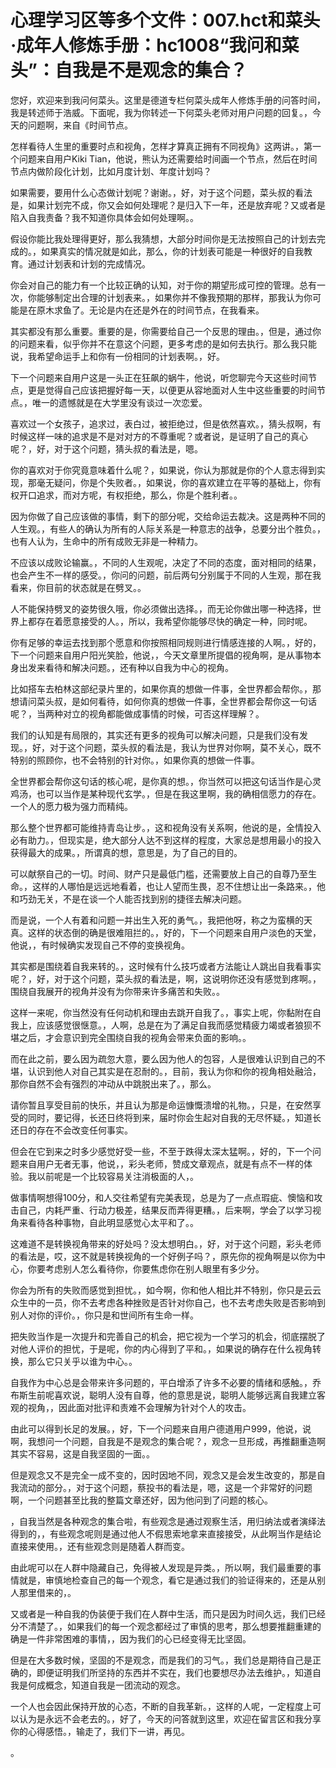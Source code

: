 # 心理学习区等多个文件：007.hct和菜头·成年人修炼手册：hc1008“我问和菜头”：自我是不是观念的集合？

您好，欢迎来到我问何菜头。这里是德道专栏何菜头成年人修炼手册的问答时间，我是转述师于浩威。下面呢，我为你转述一下何菜头老师对用户问题的回复。，今天的问题啊，来自《时间节点。

怎样看待人生里的重要时点和视角，怎样才算真正拥有不同视角》这两讲。，第一个问题来自用户Kiki Tian，他说，熊认为还需要给时间画一个节点，然后在时间节点内做阶段化计划，比如月度计划、年度计划吗？

如果需要，要用什么心态做计划呢？谢谢。，好，对于这个问题，菜头叔的看法是，如果计划完不成，你又会如何处理呢？是归入下一年，还是放弃呢？又或者是陷入自我责备？我不知道你具体会如何处理啊。。

假设你能比我处理得更好，那么我猜想，大部分时间你是无法按照自己的计划去完成的。，如果真实的情况就是如此，那么，你的计划表可能是一种很好的自我教育。通过计划表和计划的完成情况。

你会对自己的能力有一个比较正确的认知，对于你的期望形成可控的管理。总有一次，你能够制定出合理的计划表来。，如果你并不像我预期的那样，那我认为你可能是在原木求鱼了。无论是内在还是外在的时间节点，在我看来。

其实都没有那么重要。重要的是，你需要给自己一个反思的理由。，但是，通过你的问题来看，似乎你并不在意这个问题，更多考虑的是如何去执行。那么我只能说，我希望命运手上和你有一份相同的计划表啊。，好。

下一个问题来自用户这是一头正在狂飙的蜗牛，他说，听您聊完今天这些时间节点，更是觉得自己应该把握好每一天，以便更从容地面对人生中这些重要的时间节点。，唯一的遗憾就是在大学里没有谈过一次恋爱。

喜欢过一个女孩子，追求过，表白过，被拒绝过，但是依然喜欢。，猜头叔啊，有时候这样一味的追求是不是对对方的不尊重呢？或者说，是证明了自己的真心呢？，好，对于这个问题，猜头叔的看法是，嗯。

你的喜欢对于你究竟意味着什么呢？，如果说，你认为那就是你的个人意志得到实现，那毫无疑问，你是个失败者。，如果说，你的喜欢建立在平等的基础上，你有权开口追求，而对方呢，有权拒绝，那么，你是个胜利者。。

因为你做了自己应该做的事情，剩下的部分呢，交给命运去裁决。这是两种不同的人生观。，有些人的确认为所有的人际关系是一种意志的战争，总要分出个胜负。，也有人认为，生命中的所有成败无非是一种精力。

不应该以成败论输赢。，不同的人生观呢，决定了不同的态度，面对相同的结果，也会产生不一样的感受。，你问的问题，前后两句分别属于不同的人生观，那在我看来，你目前的状态就是在劈叉。。

人不能保持劈叉的姿势很久哦，你必须做出选择。，而无论你做出哪一种选择，世界上都存在着愿意接受的人。，所以，我希望你能够尽快的确定一种，同时呢。

你有足够的幸运去找到那个愿意和你按照相同规则进行情感连接的人啊。，好的，下一个问题来自用户阳光笑脸，他说，，今天文章里所提倡的视角啊，是从事物本身出发来看待和解决问题。，还有种以自我为中心的视角。

比如搭车去柏林这部纪录片里的，如果你真的想做一件事，全世界都会帮你。，那想请问菜头叔，是如何看待，如何你真的想做一件事，全世界都会帮你这一句话呢？，当两种对立的视角都能做成事情的时候，可否这样理解？。

我们的认知是有局限的，其实还有更多的视角可以解决问题，只是我们没有发现。，好，对于这个问题，菜头叔的看法是，我认为世界对你啊，莫不关心，既不特别的照顾你，也不会特别的针对你。，如果你真的想做一件事。

全世界都会帮你这句话的核心呢，是你真的想。，你当然可以把这句话当作是心灵鸡汤，也可以当作是某种现代玄学。，但是在我这里啊，我的确相信愿力的存在。一个人的愿力极为强力而精纯。

那么整个世界都可能维持青岛让步。，这和视角没有关系啊，他说的是，全情投入必有助力。，但现实是，绝大部分人达不到这样的程度，大家总是想用最小的投入获得最大的成果。，所谓真的想，意思是，为了自己的目的。

可以献祭自己的一切。时间、财产只是最低门槛，还需要放上自己的自尊乃至生命。，这样的人哪怕是远远地看着，也让人望而生畏，忍不住想让出一条路来。，他和巧劲无关，不是在谈一个人能否找到别的捷径去解决问题。

而是说，一个人有着和问题一并出生入死的勇气。，我把他呀，称之为蛮横的天真。这样的状态倒的确是很难阻拦的。，好的，下一个问题来自用户淡色的天堂，他说，，有时候确实发现自己不停的变换视角。

其实都是围绕着自我来转的。，这时候有什么技巧或者方法能让人跳出自我看事实呢？，好，对于这个问题，菜头叔的看法是，啊，这说明你还没有感觉到疼啊。，围绕自我展开的视角并没有为你带来许多痛苦和失败。。

这样一来呢，你当然没有任何动机和理由去跳开自我了。，事实上呢，你黏附在自我上，应该感觉很惬意。，人啊，总是在为了满足自我而感觉精疲力竭或者狼狈不堪之后，才会意识到完全围绕自我的视角会带来负面的影响。。

而在此之前，要么因为疏忽大意，要么因为他人的包容，人是很难认识到自己的不堪，认识到他人对自己其实是在忍耐的。，目前，我认为你和你的视角相处融洽，那你自然不会有强烈的冲动从中跳脱出来了。，那么。

请你暂且享受目前的快乐，并且认为那是命运慷慨溃增的礼物。，只是，在安然享受的同时，要记得，长还日终将到来，届时你会生起对自我的无尽怀疑。，知道长还日的存在不会改变任何事实。

但会在它到来之时多少感觉好受一些，不至于跌得太深太猛啊。，好的，下一个问题来自用户无者无事，他说，，彩头老师，赞成文章观点，就是有点不一样的体验。我以前呢是一个比较容易关注消极面的人，。

做事情啊想得100分，和人交往希望有完美表现，总是为了一点点瑕疵、懊恼和攻击自己，内耗严重、行动力极差，结果反而弄得更糟。，后来啊，学会了以学习视角来看待各种事物，自此明显感觉心太平和了。。

这难道不是转换视角带来的好处吗？没太想明白。，好，对于这个问题，彩头老师的看法是，哎，这不就是转换视角的一个好例子吗？，原先你的视角啊是以你为中心，你要考虑别人怎么看待你，你要焦虑你在别人眼里有多少分。

你会为所有的失败而感觉到担忧。，如今啊，你和他人相比并不特别，你只是云云众生中的一员，你不去考虑各种挫败是否针对你自己，也不去考虑失败是否影响到别人对你的评价。，你只是和世间所有生命一样。

把失败当作是一次提升和完善自己的机会，把它视为一个学习的机会，彻底摆脱了对他人评价的担忧，于是呢，你的内心得到了平和。，如果说的确存在什么视角转换，那么它只关乎以谁为中心。。

自我作为中心总是会带来许多问题的，平白增添了许多不必要的情绪和感触。，乔布斯生前呢喜欢说，聪明人没有自尊，他的意思是说，聪明人能够远离自我建立客观的视角，，因此面对批评和责难不会理解为针对个人的攻击。

由此可以得到长足的发展。，好，下一个问题来自用户德道用户999，他说，说啊，我想问一个问题，自我是不是观念的集合呢？，观念一旦形成，再推翻重造啊其实不容易，这是自我坚固的一面。。

但是观念又不是完全一成不变的，因时因地不同，观念又是会发生改变的，那是自我流动的部分。，对于这个问题，蔡投书的看法是，嗯，这是一个非常好的问题啊，一个问题甚至比我的整篇文章还好，因为他问到了问题的核心。

，自我当然是各种观念的集合啦，有些观念是通过观察生活，用归纳法或者演绎法得到的，，有些观念呢则是通过他人不假思索地拿来直接接受，从此啊当作是结论直接来使用。，还有些观念则是随着人群而变。

由此呢可以在人群中隐藏自己，免得被人发现是异类。，所以啊，我们最重要的事情就是，审慎地检查自己的每一个观念，看它是通过我们的验证得来的，还是从别人那里借来的，。

又或者是一种自我的伪装便于我们在人群中生活，而只是因为时间久远，我们已经分不清楚了。，如果我们的每一个观念都经过了审慎的思考，那么想要推翻重建的确是一件非常困难的事情，，因为我们的心已经变得无比坚固。

但是在大多数时候，坚固的不是观念，而是我们的习气。，我们总是期待自己是正确的，即便证明我们所坚持的东西并不实在，我们也要想尽办法去维护。，知道自我是何成概念，知道自我是一团流动的观念。

一个人也会因此保持开放的心态，不断的自我革新。，这样的人呢，一定程度上可以认为是永远不会老去的。，好了，今天的问答就到这里，欢迎在留言区和我分享你的心得感悟。，输走了，我们下一讲，再见。

。